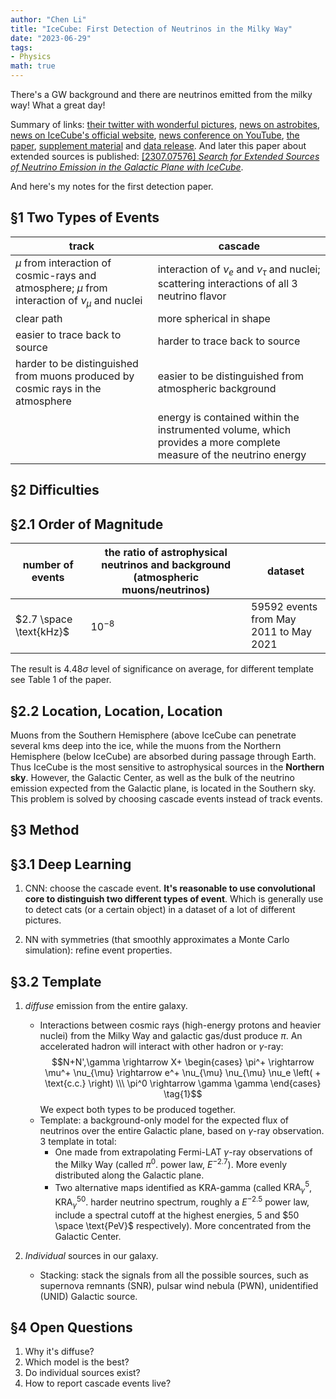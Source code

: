 ```yaml
---
author: "Chen Li"
title: "IceCube: First Detection of Neutrinos in the Milky Way"
date: "2023-06-29"
tags: 
- Physics
math: true
---
```


There's a GW background and there are neutrinos emitted from the milky way! What a great day!

Summary of links: [their twitter with wonderful pictures](https://twitter.com/uw_icecube/status/1674478436038107136), [news on astrobites](https://astrobites.org/2023/06/29/neutrinos-from-our-backyard-icecube-sees-the-milky-way-in-neutrinos/), [news on IceCube's official website](https://icecube.wisc.edu/news/press-releases/2023/06/our-galaxy-seen-through-a-new-lens-neutrinos-detected-by-icecube/), [news conference on YouTube](https://www.youtube.com/watch?v=35YUzuhadOs), [the paper](https://www.science.org/doi/10.1126/science.adc9818), [supplement material](https://www.science.org/doi/suppl/10.1126/science.adc9818/suppl_file/science.adc9818_sm.pdf) and [data release](https://icecube.wisc.edu/data-releases/2023/06/observation-of-high-energy-neutrinos-from-the-galactic-plane/). And later this paper about extended sources is published: [[2307.07576] _Search for Extended Sources of Neutrino Emission in the Galactic Plane with IceCube_](https://arxiv.org/abs/2307.07576).

And here's my notes for the first detection paper.

## §1 Two Types of Events

|track|cascade|
|-|-|
|$\mu$ from interaction of cosmic-rays and atmosphere; $\mu$ from interaction of $\nu_{\mu}$ and nuclei|interaction of $\nu_e$ and $\nu_{\tau}$ and nuclei; scattering interactions of all $3$ neutrino flavor|
|clear path|more spherical in shape|
|easier to trace back to source|harder to trace back to source|
|harder to be distinguished from muons produced by cosmic rays in the atmosphere|easier to be distinguished from atmospheric background|
||energy is contained within the instrumented volume, which provides a more complete measure of the neutrino energy|

## §2 Difficulties

## §2.1 Order of Magnitude

|number of events|the ratio of astrophysical neutrinos and background (atmospheric muons/neutrinos)|dataset|
|-|-|-|
|$2.7 \space \text{kHz}$|$10^{-8}$|$59592$ events from May 2011 to May 2021|

The result is $4.48 \sigma$ level of significance on average, for different template see Table 1 of the paper.

## §2.2 Location, Location, Location

Muons from the Southern Hemisphere (above IceCube can penetrate several kms deep into the ice, while the muons from the Northern Hemisphere (below IceCube) are absorbed during passage through Earth. Thus IceCube is the most sensitive to astrophysical sources in the __Northern sky__. However, the Galactic Center, as well as the bulk of the neutrino emission expected from the Galactic plane, is located in the Southern sky. This problem is solved by choosing cascade events instead of track events.

## §3 Method

## §3.1 Deep Learning

1. CNN: choose the cascade event. __It's reasonable to use convolutional core to distinguish two different types of event__. Which is generally use to detect cats (or a certain object) in a dataset of a lot of different pictures.

2. NN with symmetries (that smoothly approximates a Monte Carlo simulation): refine event properties.

## §3.2 Template

1. _diffuse_ emission from the entire galaxy.
    - Interactions between cosmic rays (high-energy protons and heavier nuclei) from the Milky Way and galactic gas/dust produce $\pi$. An accelerated hadron will interact with other hadron or $\gamma$-ray:
        $$N+N',\gamma \rightarrow X+ \begin{cases} \pi^+ \rightarrow \mu^+ \nu_{\mu} \rightarrow e^+ \nu_{\mu} \nu_{\mu} \nu_e \left( + \text{c.c.} \right) \\\ \pi^0 \rightarrow \gamma \gamma \end{cases} \tag{1}$$
        We expect both types to be produced together. 
    - Template: a background-only model for the expected flux of neutrinos over the entire Galactic plane, based on $\gamma$-ray observation. $3$ template in total:
        - One made from extrapolating Fermi-LAT $\gamma$-ray observations of the Milky Way (called $\pi^0$. power law, $E^{-2.7}$). More evenly distributed along the Galactic plane.
        - Two alternative maps identified as KRA-gamma (called $\text{KRA}_{\gamma}^5$, $\text{KRA}_{\gamma}^{50}$. harder neutrino spectrum, roughly a $E^{-2.5}$ power law, include a spectral cutoff at the highest energies, $5$ and $50 \space \text{PeV}$ respectively). More concentrated from the Galactic Center.

2. _Individual_ sources in our galaxy.
    - Stacking: stack the signals from all the possible sources, such as supernova remnants (SNR), pulsar wind nebula (PWN), unidentified (UNID) Galactic source.

## §4 Open Questions

1. Why it's diffuse?
2. Which model is the best?
3. Do individual sources exist?
4. How to report cascade events live?

